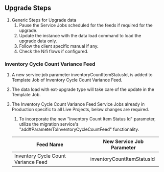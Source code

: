 ## Upgrade Steps
1. Generic Steps for Upgrade data
    1. Pause the Service Jobs scheduled for the feeds if required for the upgrade.
    2. Update the instance with the data load command to load the upgrade data only.
    3. Follow the client specific manual if any.
    4. Check the Nifi flows if configured.

### Inventory Cycle Count Variance Feed
1. A new service job parameter inventoryCountItemStatusId,  is added to Template Job of Inventory Cycle Count Variance Feed.
2. The data load with ext-upgrade type will take care of the update in the Template Job.
3. The Inventory Cycle Count Variance Feed Service Jobs already in Production specific to all Live Projects, below changes are required.
    1. To incorporate the new "Inventory Count Item Status Id" parameter, utilize the migration service's "add#ParameterToInventoryCycleCountFeed" functionality.

   | Feed Name | New Service Job Parameter | 
   |--------|---------|
   | Inventory Cycle Count Variance Feed|inventoryCountItemStatusId|
